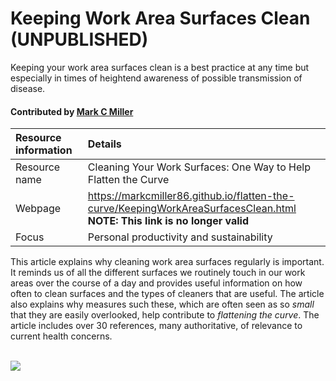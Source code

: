 # Keeping Work Area Surfaces Clean (UNPUBLISHED)
<!-- deck text start --> 
Keeping your work area surfaces clean is a best practice at any time but especially in times
of heightend awareness of possible transmission of disease.
<!-- deck text end --> 

#### Contributed by [Mark C Miller](https://github.com/markcmiller86 "Mark C Miller's GitHub Profile")

Resource information | Details 
:--- | :--- 
Resource name  | Cleaning Your Work Surfaces: One Way to Help Flatten the Curve
Webpage | https://markcmiller86.github.io/flatten-the-curve/KeepingWorkAreaSurfacesClean.html <br> **NOTE: This link is no longer valid**
Focus | Personal productivity and sustainability

This article explains why cleaning work area surfaces regularly is important. It reminds us
of all the different surfaces we routinely touch in our work areas over the course of a day
and provides useful information on how often to clean surfaces and the types of cleaners that
are useful. The article also explains why measures such these, which are often seen as so *small* that they
are easily overlooked, help contribute to *flattening the curve*. The article includes over
30 references, many authoritative, of relevance to current health concerns.

<br>

<img src='https://github.com/betterscientificsoftware/images/raw/master/Blog_0320_COVID19_greyB.png' class='page' />


<!---
Publish: no
RSS update: 2020-03-18
Categories: skills
Topics: personal productivity and sustainability
Tags: bssw-blog-article
--->
